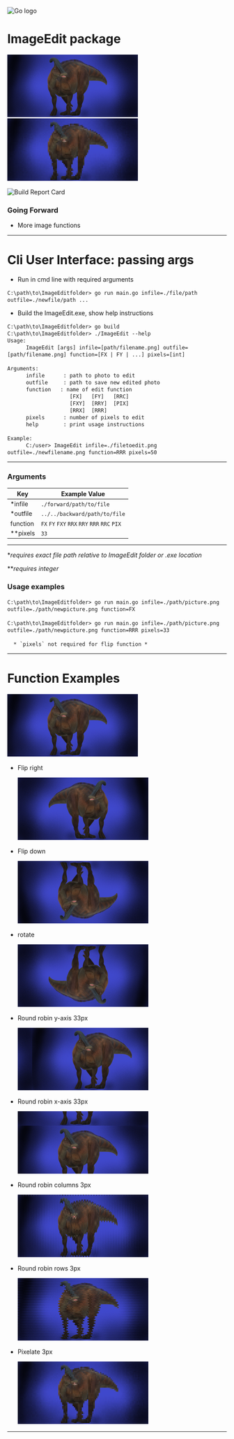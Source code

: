 ![Go logo](https://go.dev/images/go-logo-blue.svg)

# ImageEdit package
![dino] ![dinoPIX]

![Build Report Card](https://img.shields.io/badge/Build-compiles-brightgreen)
### Going Forward
- More image functions
---
# Cli User Interface: passing args
- Run in cmd line with required arguments
~~~
C:\path\to\ImageEditfolder> go run main.go infile=./file/path outfile=./newfile/path ...
~~~
- Build the ImageEdit.exe, show help instructions
~~~
C:\path\to\ImageEditfolder> go build
C:\path\to\ImageEditfolder> ./ImageEdit --help
Usage:
      ImageEdit [args] infile=[path/filename.png] outfile=[path/filename.png] function=[FX | FY | ...] pixels=[int]

Arguments:
      infile      : path to photo to edit
      outfile     : path to save new edited photo
      function   : name of edit function
                    [FX]   [FY]   [RRC]
                    [FXY]  [RRY]  [PIX]
                    [RRX]  [RRR]
      pixels      : number of pixels to edit
      help        : print usage instructions

Example:
      C:/user> ImageEdit infile=./filetoedit.png outfile=./newfilename.png function=RRR pixels=50
~~~
---
### Arguments
| Key | Example Value |
|-|-|
| *infile | `./forward/path/to/file` |
| *outfile | `../../backward/path/to/file` |
| function| `FX` `FY` `FXY` `RRX` `RRY` `RRR` `RRC` `PIX`|
| **pixels | `33`|
---
**requires exact file path relative to ImageEdit folder or .exe location*

***requires integer*
### Usage examples
~~~
C:\path\to\ImageEditfolder> go run main.go infile=./path/picture.png outfile=./path/newpicture.png function=FX

C:\path\to\ImageEditfolder> go run main.go infile=./path/picture.png outfile=./path/newpicture.png function=RRR pixels=33
  
  * `pixels` not required for flip function *
~~~
---
# Function Examples

  ![dino]

- Flip right

  ![dinoFY]

- Flip down

  ![dinoFX]

- rotate

  ![dinoFXY]

- Round robin y-axis 33px

  ![dinoRRY]

- Round robin x-axis 33px

  ![dinoRRX]

- Round robin columns 3px

  ![dinoRRC]

- Round robin rows 3px

  ![dinoRRR]

- Pixelate 3px

  ![dinoPIX]

---

[dino]:./assets/dino.png
[dinoFX]:./assets/flip/dinoFX.png
[dinoFY]:./assets/flip/dinoFY.png
[dinoRRX]:./assets/roundrobin/dinoRRX.png
[dinoRRY]:./assets/roundrobin/dinoRRY.png
[dinoRRR]:./assets/roundrobin/dinoRRR.png
[dinoRRC]:./assets/roundrobin/dinoRRC.png
[dinoFXY]:./assets/flip/dinoFXY.png
[dinoPIX]:./assets/pixelate/dinoPIX.png
